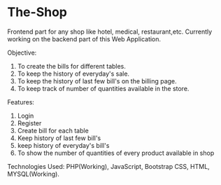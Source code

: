 # The-Shop

Frontend part for any shop like hotel, medical, restaurant,etc.
Currently working on the backend part of this Web Application.

Objective:

1. To create the bills for different tables.
2. To keep the history of everyday's sale.
3. To keep the history of last few bill's on the billing page.
4. To keep track of number of quantities available in the store.


Features:

1. Login
2. Register
3. Create bill for each table
4. Keep history of last few bill's
5. keep history of everyday's bill's
6. To show the number of quantities of every product available in shop


Technologies Used: PHP(Working), JavaScript, Bootstrap CSS, HTML, MYSQL(Working).
